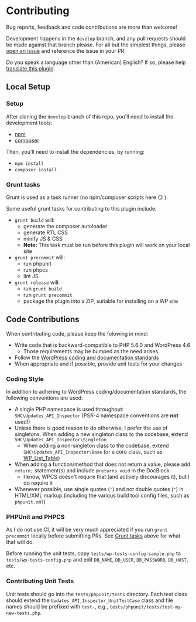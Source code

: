 # Contributing

Bug reports, feedback and code contributions are more than welcome!

Development happens in the `develop` branch, and any pull requests should be made against that branch please.  For all but the simplest things, please [open an issue](https://github.com/pbiron/updates-api-inspector) and reference the issue in your PR.

Do you speak a language other than (American) English?  If so, please help [translate this plugin](https://translate.wordpress.org/projects/wp-plugins/updates-api-inspector).

## Local Setup

### Setup

After cloning the `develop` branch of this repo, you'll need to install the development tools:

* [npm](https://www.npmjs.com/get-npm)
* [composer](https://getcomposer.org/)

Then, you'll need to install the dependencies, by running:

* `npm install`
* `composer install`

### Grunt tasks

Grunt is used as a task runner (no npm/composer scripts here :smirk: ).

Some useful grunt tasks for contributing to this plugin include:

* `grunt build` will:
    * generate the composer autoloader
    * generate RTL CSS
    * minify JS & CSS
    * **Note:** This task must be run before this plugin will work on your local site
* `grunt precommit` will:
    * run phpunit
    * run phpcs
    * lint JS
* `grunt release` will:
    * run `grunt build`
    * run `grunt precommit`
    * package the plugin into a ZIP, suitable for installing on a WP site

## Code Contributions

When contributing code, please keep the folowing in mind:

* Write code that is backward-compatible to PHP 5.6.0 and WordPress 4.6
    * Those requirements may be bumped as the need arises.
* Follow the [WordPress coding and documentation standards](https://make.wordpress.org/core/handbook/best-practices/coding-standards/)
* When appropriate and if possible, provide unit tests for your changes

### Coding Style

In addition to adhering to WordPress coding/documentation standards, the following conventions are used:

* A single PHP namespace is used throughout: `SHC\Updates_API_Inspector` (PSR-4 namespace conventions are **not** used!)
* Unless there is good reason to do otherwise, I prefer the use of singletons.  When adding a new singleton class to the codebase, extend `SHC\Updates_API_Inspector\Singleton`
    * When adding a non-singleton class to the codebase, extend `SHC\Updates_API_Inspector\Base` (or a core class, such as [WP_List_Table](https://developer.wordpress.org/reference/classes/wp_list_table/))
* When adding a function/method that does not return a value, please add `return;` statement(s) and include `@returns void` in the DocBlock
    * I know, WPCS doesn't require that (and actively discourages it), but I do require it
* Whenever possible, use single quotes (`'`) and not double quotes (`"`) in HTML/XML markup (including the various build tool config files, such as `phpunit.xml`)
    
### PHPUnit and PHPCS

As I do not use CI, it will be very much appreciated if you run `grunt precommit` locally before submitting PRs.  See [Grunt tasks](#grunt-tasks) above for what that will do.

Before running the unit tests, copy `tests/wp-tests-config-sample.php` to `tests/wp-tests-config.php` and edit `DB_NAME`, `DB_USER`, `DB_PASSWORD`, `DB_HOST`, etc.

### Contributing Unit Tests

Unit tests should go into the `tests/phpunit/tests` directory. Each test class should extend the `Updates_API_Inspector_UnitTestCase` class and file names should be prefixed with `test-`, e.g., `tests/phpunit/tests/test-my-new-tests.php`.
